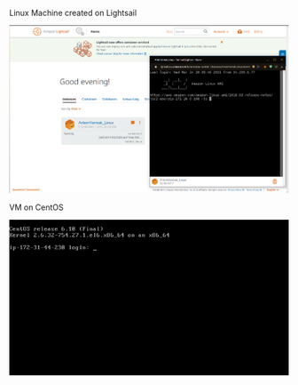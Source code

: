  Linux Machine created on Lightsail

![Linux Machine created on Lightsail](images/creadtedLa.png)

 VM on CentOS

![1](images/i-077a3c1e0c6e2cad8.jpg)